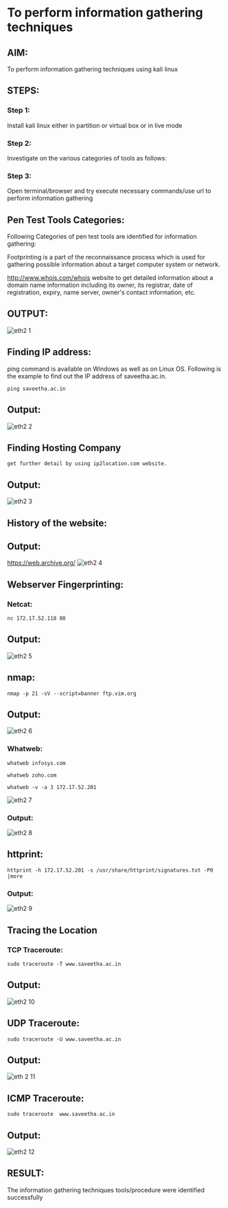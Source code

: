 # To perform information gathering techniques

## AIM:

To perform information gathering techniques using kali linux 

## STEPS:

### Step 1:

Install kali linux either in partition or virtual box or in live mode

### Step 2:

Investigate on the various categories of tools as follows:

### Step 3:
Open terminal/browser and try execute necessary commands/use url to perform information gathering
## Pen Test Tools Categories:
Following Categories of pen test tools are identified for information gathering:

Footprinting is a part of the reconnaissance process which is used for gathering possible information about a target computer system or network.

http://www.whois.com/whois website to get detailed information about a domain name information including its owner, its registrar, date of registration, expiry, name server, owner's contact information, etc.
## OUTPUT:
![eth2 1](https://github.com/Rajeshanbu/InformationGathering/assets/118924713/03c9de39-715f-4544-914f-a8dc81b7af08)

## Finding IP address:
ping command is available on Windows as well as on Linux OS. Following is the example to find out the IP address of saveetha.ac.in.

```
ping saveetha.ac.in
```
## Output:
![eth2 2](https://github.com/Rajeshanbu/InformationGathering/assets/118924713/bf690154-8daf-4f61-b28b-c14d218fde32)


## Finding Hosting Company
```
get further detail by using ip2location.com website.
```

## Output:
![eth2 3](https://github.com/Rajeshanbu/InformationGathering/assets/118924713/a609f01c-7774-467d-9fb1-7b27fd131df3)


## History of the website:
## Output:
https://web.archive.org/
![eth2 4](https://github.com/Rajeshanbu/InformationGathering/assets/118924713/9944d113-4c67-47ee-a07c-2d23d30c16b6)

## Webserver Fingerprinting:
### Netcat:
```
nc 172.17.52.118 80
```
## Output:

![eth2 5](https://github.com/Rajeshanbu/InformationGathering/assets/118924713/ddb8f37a-c510-41d3-8e56-d06e1dfbdf03)

## nmap:
```
nmap -p 21 -sV --script=banner ftp.vim.org
```
## Output:
![eth2 6](https://github.com/Rajeshanbu/InformationGathering/assets/118924713/ae6c16e5-c427-42fc-aad4-d7a6b7139843)


### Whatweb:
```
whatweb infosys.com
```
```
whatweb zoho.com
```
```
whatweb -v -a 3 172.17.52.201
```
![eth2 7](https://github.com/Rajeshanbu/InformationGathering/assets/118924713/c966fc93-52b2-4567-84d8-db493e80bd8e)

### Output:
![eth2 8](https://github.com/Rajeshanbu/InformationGathering/assets/118924713/bd11482a-c1f8-4e84-8aff-dbd63e2a048a)




## httprint:
```
httprint -h 172.17.52.201 -s /usr/share/httprint/signatures.txt -P0 |more
```
### Output:

![eth2 9](https://github.com/Rajeshanbu/InformationGathering/assets/118924713/b7e7f96c-b475-4868-8c6b-46303b8871b1)

## Tracing the Location
### TCP Traceroute:
```
sudo traceroute -T www.saveetha.ac.in
```
## Output:
![eth2 10](https://github.com/Rajeshanbu/InformationGathering/assets/118924713/449f9bc4-1e0e-440d-8383-f4581e79874e)


## UDP Traceroute:
```
sudo traceroute -U www.saveetha.ac.in
```
## Output:
![eth 2 11](https://github.com/Rajeshanbu/InformationGathering/assets/118924713/9af636da-8d1c-41e3-be72-598e57a10e57)


## ICMP Traceroute:
```
sudo traceroute  www.saveetha.ac.in
```
## Output:
![eth2 12](https://github.com/Rajeshanbu/InformationGathering/assets/118924713/98f95c5e-46c9-4e03-a395-1d7901d03f74)

## RESULT:
The information gathering techniques tools/procedure were identified successfully
